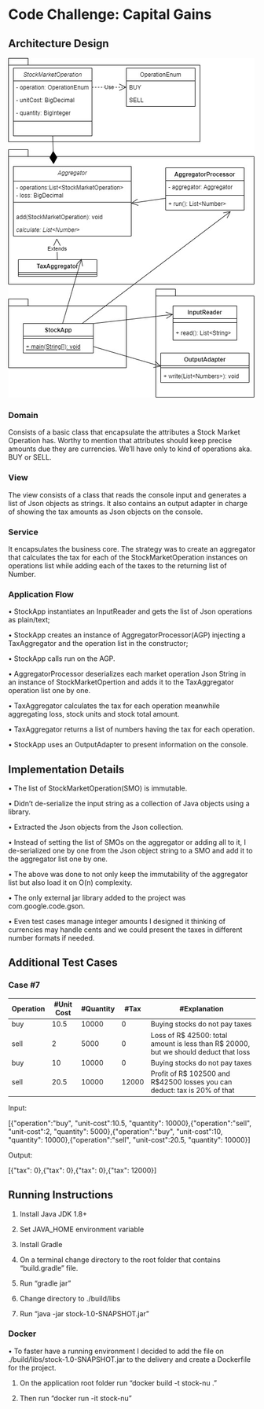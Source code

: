 # Code Challenge: Capital Gains		
## Architecture Design
![Architecture](spec-capital-gains-enus.jpg?raw=true "Architecture")

 
### Domain
Consists of a basic class that encapsulate the attributes a Stock Market Operation has. Worthy to mention that attributes should keep precise amounts due they are currencies. We’ll have only to kind of operations aka. BUY or SELL.
### View
The view consists of a class that reads the console input and generates a list of Json objects as strings.
 It also contains an output adapter in charge of showing the tax amounts as Json objects on the console. 
### Service
It encapsulates the business core. The strategy was to create an aggregator that calculates the tax for each of the StockMarketOperation instances on operations list while adding each of the taxes to the returning list of Number.
### Application Flow
•	StockApp instantiates an InputReader and gets the list of Json operations as plain/text;

•	StockApp creates an instance of AggregatorProcessor(AGP) injecting a TaxAggregator and the operation list in the constructor;

•	StockApp calls run on the AGP.

•	AggregatorProcessor  deserializes  each market operation Json String in an instance of StockMarketOpertion and adds it to the TaxAggregator operation list one by one.

•	TaxAggregator calculates the tax for each operation meanwhile aggregating loss, stock units and stock total amount.

•	 TaxAggregator returns a list of numbers having the tax for each operation.

•	StockApp uses an OutputAdapter to present information on the console.

## Implementation Details 

•	The list of StockMarketOperation(SMO) is immutable.

•	Didn’t de-serialize the input string as a collection of Java objects using a library.

•	Extracted the Json objects from the Json collection.

•	Instead of setting the list of SMOs on the aggregator or adding all to it, I de-serialized 
one by one from the Json object string to a SMO and add it to the aggregator list one by one.

•	The above was done to not only keep the immutability of the aggregator list but also load it on O(n) complexity.

•	The only external jar library added to the project was com.google.code.gson.

•	Even test cases manage integer amounts I designed it thinking of currencies may handle cents and we could present the taxes in different number formats if needed.

## Additional Test Cases

### Case #7

Operation | #Unit Cost | #Quantity | #Tax | #Explanation
--- | --- | --- | --- |--- 
buy | 10.5 | 10000 | 0 | Buying stocks do not pay taxes | 289 | 285 | 287 | 287 | 272 | 276 | 269
sell|  2	  |  5000	| 0	| Loss of R$ 42500: total amount is less than R$ 20000, but we should deduct that loss
buy	| 10	  | 10000	| 0	| Buying stocks do not pay taxes
sell|	20.5	| 10000	| 12000 |	Profit of R$ 102500 and R$42500 losses you can deduct: tax is 20% of that

Input:

[{"operation":"buy", "unit-cost":10.5, "quantity": 10000},{"operation":"sell", "unit-cost":2, "quantity": 5000},{"operation":"buy", "unit-cost":10, "quantity": 10000},{"operation":"sell", "unit-cost":20.5, "quantity": 10000}]

Output:

[{"tax": 0},{"tax": 0},{"tax": 0},{"tax": 12000}]

## Running Instructions

1.	Install Java JDK 1.8+

2.	Set JAVA_HOME environment variable

3.	Install Gradle

4.	On a terminal change directory to the root folder that contains “build.gradle” file.

5.	Run “gradle jar”

6.	Change directory to ./build/libs

7.	Run “java -jar stock-1.0-SNAPSHOT.jar”
 

### Docker

•	To faster have a running environment I decided to add the file on ./build/libs/stock-1.0-SNAPSHOT.jar to the delivery and create a Dockerfile for the project.

1.	On the application root folder run “docker build -t stock-nu .”

2.	 Then run “docker run -it stock-nu”
